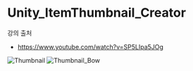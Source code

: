 # Unity_ItemThumbnail_Creator

강의 출처

- https://www.youtube.com/watch?v=SP5LIpa5JOg

![Thumbnail](https://github.com/Gyokujin/Unity_ItemThumbnail_Creator/assets/74170514/4a9380a0-c0a4-4259-a867-b108382e8abe)
![Thumbnail_Bow](https://github.com/Gyokujin/Unity_ItemThumbnail_Creator/assets/74170514/5238b47e-ad8d-415b-8232-4efcfda609ff)
